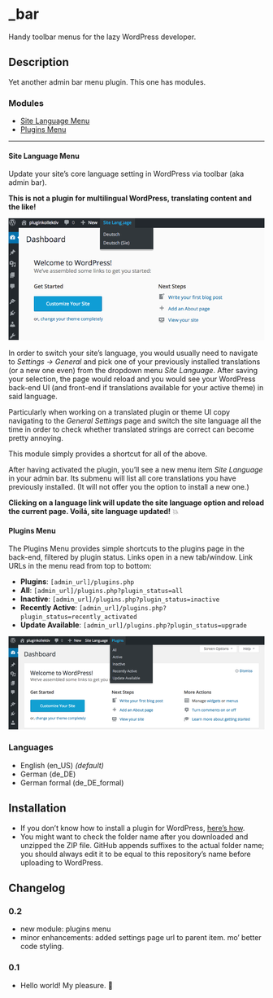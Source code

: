 # _bar
Handy toolbar menus for the lazy WordPress developer.

## Description

Yet another admin bar menu plugin. This one has modules.

### Modules

* [Site Language Menu](#user-content-site-language-menu)
* [Plugins Menu](#user-content-plugins-menu)

---

#### Site Language Menu

Update your site’s core language setting in WordPress via toolbar (aka admin bar).

**This is not a plugin for multilingual WordPress, translating content and the like!**

![Update Site Language Option via toolbar](https://github.com/glueckpress/_bar/raw/master/modules/site-language/screenshot.gif)

In order to switch your site’s language, you would usually need to navigate to _Settings → General_ and pick one of your previously installed translations (or a new one even) from the dropdown menu _Site Language_. After saving your selection, the page would reload and you would see your WordPress back-end UI (and front-end if translations available for your active theme) in said language.

Particularly when working on a translated plugin or theme UI copy navigating to the _General Settings_ page and switch the site language all the time in order to check whether translated strings are correct can become pretty annoying.

This module simply provides a shortcut for all of the above.

After having activated the plugin, you’ll see a new menu item _Site Language_ in your admin bar. Its submenu will list all core translations you have previously installed. (It will not offer you the option to install a new one.)

**Clicking on a language link will update the site language option and reload the current page. Voilá, site language updated!** :boom:


#### Plugins Menu

The Plugins Menu provides simple shortcuts to the plugins page in the back-end, filtered by plugin status. Links open in a new tab/window. Link URLs in the menu read from top to bottom:

* __Plugins__: `[admin_url]/plugins.php`
* __All__: `[admin_url]/plugins.php?plugin_status=all`
* __Inactive__: `[admin_url]/plugins.php?plugin_status=inactive`
* __Recently Active__: `[admin_url]/plugins.php?plugin_status=recently_activated`
* __Update Available__: `[admin_url]/plugins.php?plugin_status=upgrade`

![Go to plugins page (filtered by status) via toolbar](https://github.com/glueckpress/_bar/raw/master/modules/plugins-menu/screenshot.png)


### Languages

* English (en\_US) _(default)_
* German (de_DE)
* German formal (de\_DE_formal)


## Installation

* If you don’t know how to install a plugin for WordPress, [here’s how](http://codex.wordpress.org/Managing_Plugins#Installing_Plugins).
* You might want to check the folder name after you downloaded and unzipped the ZIP file. GitHub appends suffixes to the actual folder name; you should always edit it to be equal to this repository’s name before uploading to WordPress.


## Changelog

### 0.2

* new module: plugins menu
* minor enhancements: added settings page url to parent item. mo’ better code styling.

### 0.1

* Hello world! My pleasure. :bouquet:
